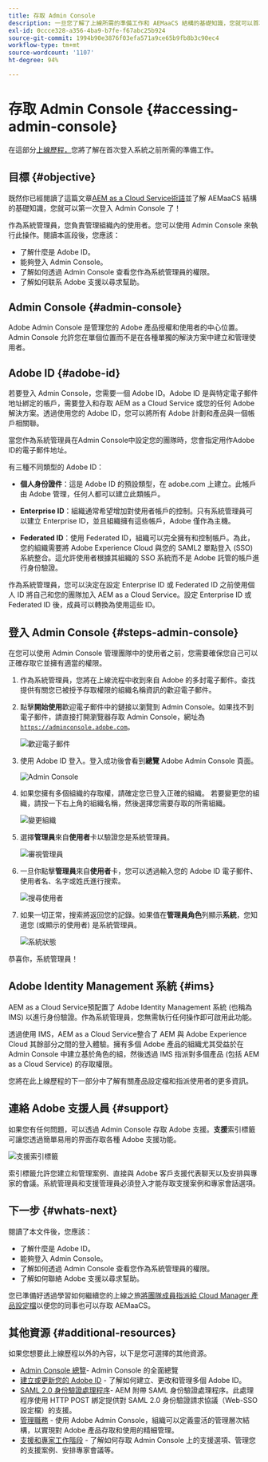 ```yaml
---
title: 存取 Admin Console
description: 一旦您了解了上線所需的準備工作和 AEMaaCS 結構的基礎知識，您就可以首次登入 Admin Console 了。
exl-id: 0ccce328-a356-4ba9-b7fe-f67abc25b924
source-git-commit: 1994b90e3876f03efa571a9ce65b9fb8b3c90ec4
workflow-type: tm+mt
source-wordcount: '1107'
ht-degree: 94%

---
```


# 存取 Admin Console {#accessing-admin-console}

在這部分[上線歷程，](overview.md)您將了解在首次登入系統之前所需的準備工作。

## 目標 {#objective}

既然你已經閱讀了這篇文章[AEM as a Cloud Service術語](terminology.md)並了解 AEMaaCS 結構的基礎知識，您就可以第一次登入 Admin Console 了！

作為系統管理員，您負責管理組織內的使用者。您可以使用 Admin Console 來執行此操作。閱讀本區段後，您應該：

* 了解什麼是 Adobe ID。
* 能夠登入 Admin Console。
* 了解如何透過 Admin Console 查看您作為系統管理員的權限。
* 了解如何联系 Adobe 支援以尋求幫助。

## Admin Console {#admin-console}

Adobe Admin Console 是管理您的 Adobe 產品授權和使用者的中心位置。Admin Console 允許您在單個位置而不是在各種單獨的解決方案中建立和管理使用者。

## Adobe ID {#adobe-id}

若要登入 Admin Console，您需要一個 Adobe ID。Adobe ID 是與特定電子郵件地址綁定的帳戶，需要登入和存取 AEM as a Cloud Service 或您的任何 Adobe 解決方案。透過使用您的 Adobe ID，您可以將所有 Adobe 計劃和產品與一個帳戶相關聯。

當您作為系統管理員在Admin Console中設定您的團隊時，您會指定用作Adobe ID的電子郵件地址。

有三種不同類型的 Adobe ID：

* **個人身份證件**：這是 Adobe ID 的預設類型，在 adobe.com 上建立。此帳戶由 Adobe 管理，任何人都可以建立此類帳戶。

* **Enterprise ID**：組織通常希望增加對使用者帳戶的控制。只有系統管理員可以建立 Enterprise ID，並且組織擁有這些帳戶，Adobe 僅作為主機。

* **Federated ID**：使用 Federated ID，組織可以完全擁有和控制帳戶。為此，您的組織需要將 Adobe Experience Cloud 與您的 SAML2 單點登入 (SSO) 系統整合。這允許使用者根據其組織的 SSO 系統而不是 Adobe 託管的帳戶進行身份驗證。

作為系統管理員，您可以決定在設定 Enterprise ID 或 Federated ID 之前使用個人 ID 將自己和您的團隊加入 AEM as a Cloud Service。設定 Enterprise ID 或 Federated ID 後，成員可以轉換為使用這些 ID。

## 登入 Admin Console {#steps-admin-console}

在您可以使用 Admin Console 管理團隊中的使用者之前，您需要確保您自己可以正確存取它並擁有適當的權限。

1. 作為系統管理員，您將在上線流程中收到來自 Adobe 的多封電子郵件。查找提供有關您已被授予存取權限的組織名稱資訊的歡迎電子郵件。

1. 點擊&#x200B;**開始使用**&#x200B;歡迎電子郵件中的鏈接以瀏覽到 Admin Console。如果找不到電子郵件，請直接打開瀏覽器存取 Admin Console，網址為 [`https://adminconsole.adobe.com`](https://adminconsole.adobe.com)。

   ![歡迎電子郵件](/help/journey-onboarding/assets/get-started-email.png)

1. 使用 Adobe ID 登入。登入成功後會看到&#x200B;**總覽** Adobe Admin Console 頁面。

   ![Admin Console](/help/journey-onboarding/assets/get-started1.png)

1. 如果您擁有多個組織的存取權，請確定您已登入正確的組織。 若要變更您的組織，請按一下右上角的組織名稱，然後選擇您需要存取的所需組織。

   ![變更組織](/help/journey-onboarding/assets/admin-console-orgswitch.png)

1. 選擇&#x200B;**管理員**&#x200B;來自&#x200B;**使用者**&#x200B;卡以驗證您是系統管理員。

   ![審視管理員](/help/journey-onboarding/assets/get-started2.png)

1. 一旦你點擊&#x200B;**管理員**&#x200B;來自&#x200B;**使用者**&#x200B;卡，您可以透過輸入您的 Adobe ID 電子郵件、使用者名、名字或姓氏進行搜索。

   ![搜尋使用者](/help/journey-onboarding/assets/get-started3.png)

1. 如果一切正常，搜索將返回您的記錄。如果值在&#x200B;**管理員角色**&#x200B;列顯示&#x200B;**系統**，您知道您 (或顯示的使用者) 是系統管理員。

   ![系統狀態](/help/journey-onboarding/assets/get-started4.png)

恭喜你，系統管理員！

## Adobe Identity Management 系統 {#ims}

AEM as a Cloud Service預配置了 Adobe Identity Management 系統 (也稱為 IMS) 以進行身份驗證。作為系統管理員，您無需執行任何操作即可啟用此功能。

透過使用 IMS，AEM as a Cloud Service整合了 AEM 與 Adobe Experience Cloud 其餘部分之間的登入體驗。擁有多個 Adobe 產品的組織尤其受益於在 Admin Console 中建立基於角色的組，然後透過 IMS 指派對多個產品 (包括 AEM as a Cloud Service) 的存取權限。

您將在此上線歷程的下一部分中了解有關產品設定檔和指派使用者的更多資訊。

## 連絡 Adobe 支援人員 {#support}

如果您有任何問題，可以透過 Admin Console 存取 Adobe 支援。**支援**&#x200B;索引標籤可讓您透過簡單易用的界面存取各種 Adobe 支援功能。

![支援索引標籤](/help/journey-onboarding/assets/support-menu.png)

索引標籤允許您建立和管理案例、直接與 Adobe 客戶支援代表聊天以及安排與專家的會議。系統管理員和支援管理員必須登入才能存取支援案例和專家會話選項。

## 下一步 {#whats-next}

閱讀了本文件後，您應該：

* 了解什麼是 Adobe ID。
* 能夠登入 Admin Console。
* 了解如何透過 Admin Console 查看您作為系統管理員的權限。
* 了解如何聯絡 Adobe 支援以尋求幫助。

您已準備好透過學習如何繼續您的上線之旅[將團隊成員指派給 Cloud Manager 產品設定檔](assign-profiles-cloud-manager.md)以便您的同事也可以存取 AEMaaCS。

## 其他資源 {#additional-resources}

如果您想要此上線歷程以外的內容，以下是您可選擇的其他資源。

* [Admin Console 總覽](https://helpx.adobe.com/tw/enterprise/using/admin-console.html)- Admin Console 的全面總覽
* [建立或更新您的 Adobe ID](https://helpx.adobe.com/tw/manage-account/using/create-update-adobe-id.html#HowtocreateorupdateyourAdobeID) - 了解如何建立、更改和管理多個 Adobe ID。
* [SAML 2.0 身份驗證處理程序](https://experienceleague.adobe.com/docs/experience-manager-65/administering/security/saml-2-0-authenticationhandler.html?lang=zh-Hant)- AEM 附帶 SAML 身份驗證處理程序。此處理程序使用 HTTP POST 綁定提供對 SAML 2.0 身份驗證請求協議（Web-SSO 設定檔）的支援。
* [管理職務](https://helpx.adobe.com/tw/enterprise/using/admin-roles.ug.html) - 使用 Adobe Admin Console，組織可以定義靈活的管理層次結構，以實現對 Adobe 產品存取和使用的精細管理。
* [支援和專家工作階段](https://helpx.adobe.com/tw/enterprise/admin-guide.html/enterprise/using/support-for-experience-cloud.ug.html) - 了解如何存取 Admin Console 上的支援選項、管理您的支援案例、安排專家會議等。
